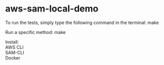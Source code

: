 # aws-sam-local-demo

To run the tests, simply type the following command in the terminal: make

Run a specific method: make <method name>

Install:\
AWS CLI\
SAM-CLI\
Docker
